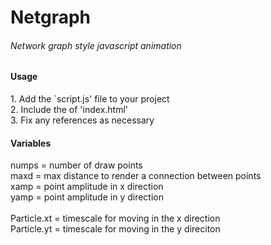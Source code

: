 # Netgraph
<h6>Network graph style javascript animation<h6>

<h4>Usage</h4>
1. Add the `script.js' file to your project<br>
2. Include the <body> of 'index.html'<br>
3. Fix any references as necessary<br>

<h4>Variables</h4>

numps = number of draw points<br>
maxd = max distance to render a connection between points<br>
xamp = point amplitude in x direction<br>
yamp = point amplitude in y direction<br>
<br>
Particle.xt = timescale for moving in the x direction<br>
Particle.yt = timescale for moving in the y direciton
